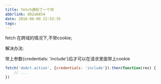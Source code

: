 ```yaml
---
title: fetch遇到了一个坑
abbrlink: d82a6654
date: 2016-06-08 22:52:35
tags:
---
```

fetch 在跨域的情况下,不带cookie;

解决办法:

带上参数{credentials: 'include'}后才可以在请求里面带上cookie

```javascript
fetch('doAct.action', {credentials: 'include'}).then(function(res) {
    // ...
})
```
